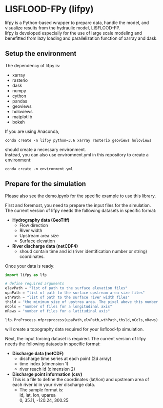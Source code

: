 # LISFLOOD-FPy (lifpy)  
lifpy is a Python-based wrapper to prepare data, handle the model, and visualize results from the hydraulic model, LISFLOOD-FP.  
lifpy is developed especially for the use of large scale modeling and benefitted from lazy loading and parallelization function of xarray and dask.  
## Setup the environment  
The dependency of lifpy is:  
- xarray  
- rasterio
- dask  
- numpy
- cython  
- pandas  
- geoviews  
- holoviews  
- matplotlib  
- bokeh  
  
If you are using Anaconda,  

```conda create -n lifpy python=3.6 xarray rasterio geoviews holoviews```  

should create a necessary environment.  
Instead, you can also use enviromnent.yml in this repository to create a environment:  

```conda create -n environment.yml```  

## Prepare for the simulation  
Please also see the demo.ipynb for the specific example to use this library.  
  
First and foremost, you need to prepare the input files for the simulation. The current version of lifpy needs the following datasets in specific format:
- __Hydrography data (GeoTiff)__
  * Flow direction  
  * River width  
  * Upstream area size  
  * Surface elevation  
- __River discharge data (netCDF4)__
  * shoud contain time and id (river identification number or string) coordinates.  
  
Once your data is ready:
```python
import lifpy as lfp  

# define required arguments  
elevPath = "list of path to the surface elevation files"  
upaPath = "list of path to the surface upstream area size files"  
wthPath = "list of path to the surface river width files"  
thsld = "the minimum size of upstrea area. The pixel above this number will be considered as rivers"  
nCols = "number of files for a longitudinal axis"  
nRaws = "number of files for a latitudinal axis"  

lfp.PreProcess.mfpreprocess(upaPath,elvPath,wthPath,thsld,nCols,nRaws)  
```
will create a topography data required for your lisflood-fp simulation.  
  
Next, the input forcing dataset is required. The current version of lifpy needs the following datasets in specific format:  
- __Discharge data (netCDF)__  
  * discharge time series at each point (2d array)
  * time index (dimension 1)
  * river reach id (dimension 2)
- __Discharge point information (csv)__  
This is a file to define the coordinates (lat/lon) and upstream area of each river id in your river discharge data.  
  * The sample format is:  
    id, lat, lon, uparea  
    0, 35.11, -120.24, 300.25
